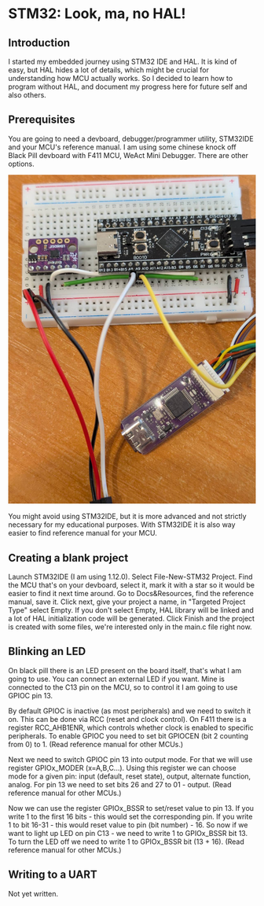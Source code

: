 # STM32: Look, ma, no HAL!

## Introduction

I started my embedded journey using STM32 IDE and HAL. It is kind of easy, but HAL hides a lot of details, which might be crucial for understanding how MCU actually works. So I decided to learn how to program without HAL, and document my progress here for future self and also others.

## Prerequisites

You are going to need a devboard, debugger/programmer utility, STM32IDE and your MCU's reference manual.
I am using some chinese knock off Black Pill devboard with F411 MCU, WeAct Mini Debugger. There are other options.

![Image](devboard_and_debugger.jpeg "BlackPill and Mini Debugger")

You might avoid using STM32IDE, but it is more advanced and not strictly necessary for my educational purposes.
With STM32IDE it is also way easier to find reference manual for your MCU.

## Creating a blank project

Launch STM32IDE (I am using 1.12.0). Select File-New-STM32 Project.
Find the MCU that's on your devboard, select it, mark it with a star so it would be easier to find it next time around.
Go to Docs&Resources, find the reference manual, save it.
Click next, give your project a name, in "Targeted Project Type" select Empty. If you don't select Empty, HAL library will be linked and a lot of HAL initialization code will be generated.
Click Finish and the project is created with some files, we're interested only in the main.c file right now.

## Blinking an LED

On black pill there is an LED present on the board itself, that's what I am going to use. You can connect an external LED if you want.
Mine is connected to the C13 pin on the MCU, so to control it I am going to use GPIOC pin 13.

By default GPIOC is inactive (as most peripherals) and we need to switch it on.
This can be done via RCC (reset and clock control). On F411 there is a register RCC_AHB1ENR, which controls whether clock is enabled to specific peripherals. To enable GPIOC you need to set bit GPIOCEN (bit 2 counting from 0) to 1. (Read reference manual for other MCUs.)

Next we need to switch GPIOC pin 13 into output mode. For that we will use register GPIOx_MODER (x=A,B,C...). Using this register we can choose mode for a given pin: input (default, reset state), output, alternate function, analog. For pin 13 we need to set bits 26 and 27 to 01 - output. (Read reference manual for other MCUs.)

Now we can use the register GPIOx_BSSR to set/reset value to pin 13. If you write 1 to the first 16 bits - this would set the corresponding pin. If you write 1 to bit 16-31 - this would reset value to pin (bit number) - 16. So now if we want to light up LED on pin C13 - we need to write 1 to GPIOx_BSSR bit 13. To turn the LED off we need to write 1 to GPIOx_BSSR bit (13 + 16). (Read reference manual for other MCUs.)

## Writing to a UART

Not yet written.
